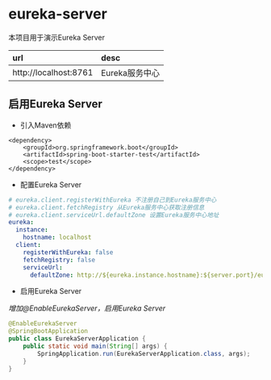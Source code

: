 # eureka-server
本项目用于演示Eureka Server  

|url|desc|  
|:---|:---|   
|http://localhost:8761|Eureka服务中心|  


## 启用Eureka Server  
* 引入Maven依赖  

``` maven
<dependency>
    <groupId>org.springframework.boot</groupId>
    <artifactId>spring-boot-starter-test</artifactId>
    <scope>test</scope>
</dependency>
```

* 配置Eureka Server  

``` yml
# eureka.client.registerWithEureka 不注册自己到Eureka服务中心
# eureka.client.fetchRegistry 从Eureka服务中心获取注册信息
# eureka.client.serviceUrl.defaultZone 设置Eureka服务中心地址
eureka:
  instance:
    hostname: localhost
  client:
    registerWithEureka: false
    fetchRegistry: false
    serviceUrl:
      defaultZone: http://${eureka.instance.hostname}:${server.port}/eureka/
```

* 启用Eureka Server  

_增加@EnableEurekaServer，启用Eureka Server_  
``` java
@EnableEurekaServer
@SpringBootApplication
public class EurekaServerApplication {
	public static void main(String[] args) {
		SpringApplication.run(EurekaServerApplication.class, args);
	}
}
```
